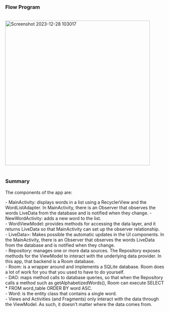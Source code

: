 <!DOCTYPE html>
<html>
<body>
  <H3>Flow Program</H3><br>
  <img width="458" alt="Screenshot 2023-12-28 103017" src="https://github.com/dewaasmara589/Dependency-Room-for-SQLite-in-Android-Java/assets/88615190/706b965c-47ce-47b6-afcd-fb51726b614e">
 <br><br>
  <H3>Summary</H3>
   The components of the app are:
   <p>- MainActivity: displays words in a list using a RecyclerView and the WordListAdapter. In MainActivity, there is an Observer that observes the words LiveData from the database and is notified when they change.
    - NewWordActivity: adds a new word to the list. <br>
    - WordViewModel: provides methods for accessing the data layer, and it returns LiveData so that MainActivity can set up the observer relationship. <br>
    - LiveData<List<Word>>: Makes possible the automatic updates in the UI components. In the MainActivity, there is an Observer that observes the words LiveData from the database and is notified when they change.<br>
    - Repository: manages one or more data sources. The Repository exposes methods for the ViewModel to interact with the underlying data provider. In this app, that backend is a Room database.<br>
    - Room: is a wrapper around and implements a SQLite database. Room does a lot of work for you that you used to have to do yourself.<br>
    - DAO: maps method calls to database queries, so that when the Repository calls a method such as getAlphabetizedWords(), Room can execute SELECT * FROM word_table ORDER BY word ASC.<br>
    - Word: is the entity class that contains a single word.<br>
    - Views and Activities (and Fragments) only interact with the data through the ViewModel. As such, it doesn't matter where the data comes from.<br>
  </p>
</body>
</html>
